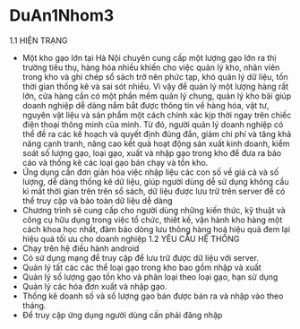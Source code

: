# DuAn1Nhom3
1.1 HIỆN TRẠNG
- Một kho gạo lớn tại Hà Nội chuyên cung cấp một lượng gạo lớn ra thị trường tiêu thụ, hàng hóa nhiều khiến cho việc quản lý kho, nhân viên trong kho và ghi chép sổ sách trở nên phức tạp, khó quản lý dữ liệu, tốn thời gian thống kê và sai sót nhiều. Vì vậy để quản lý một lượng hàng rất lớn, cửa hàng cần có một phần mềm quản lý chung, quản lý kho bãi giúp doanh nghiệp dễ dàng nắm bắt được thông tin về hàng hóa, vật tư, nguyên vật liệu và sản phẩm một cách chính xác kịp thời ngay trên chiếc điện thoại thông minh của mình. Từ đó, người quản lý doanh nghiệp có thể đề ra các kế hoạch và quyết định đúng đắn, giảm chi phí và tăng khả năng cạnh tranh, nâng cao kết quả hoạt động sản xuất kinh doanh, kiểm soát số lượng gạo, loại gạo, xuất và nhập gạo trong kho để đưa ra báo cáo và thống kê các loại gạo bán chạy và tồn kho.
- Ứng dụng cần đơn giản hóa việc nhập liệu các con số về giá cả và số lượng, dễ dàng thống kê dữ liệu, giúp người dùng dễ sử dụng không cầu kì mất thời gian trên trên sổ sách, dữ liệu được lưu trữ trên server để có thể truy cập và bảo toàn dữ liệu dễ dàng
- Chương trình sẽ cung cấp cho người dùng những kiến thức, kỹ thuật và công cụ hữu dụng trong việc tổ chức, thiết kế, vận hành kho hàng một cách khoa học nhất, đảm bảo dòng lưu thông hàng hoá hiệu quả đem lại hiệu quả tối ưu cho doanh nghiệp
1.2 YÊU CẦU HỆ THỐNG
- Chạy trên hệ điều hành android
- Có sử dụng mạng để truy cập để lưu trữ được dữ liệu với server.
- Quản lý tất các các thể loại gạo trong kho bao gồm nhập và xuất
- Quản lý số lượng gạo tồn kho và phân loại theo loại gạo, hạn sử dụng
- Quản lý các hóa đơn xuất và nhập gạo.
- Thống kê doanh số và số lượng gạo bán được bán ra và nhập vào theo tháng.
- Để truy cập ứng dụng người dùng cần phải đăng nhập
